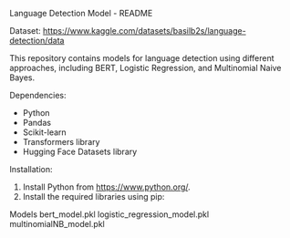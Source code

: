 Language Detection Model - README

Dataset: https://www.kaggle.com/datasets/basilb2s/language-detection/data

This repository contains models for language detection using different approaches, including BERT, Logistic Regression, and Multinomial Naive Bayes.

Dependencies:
- Python 
- Pandas 
- Scikit-learn 
- Transformers library 
- Hugging Face Datasets library 

Installation:
1. Install Python from https://www.python.org/.
2. Install the required libraries using pip:

Models
bert_model.pkl
logistic_regression_model.pkl
multinomialNB_model.pkl
